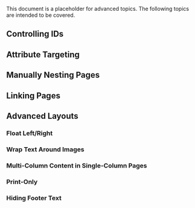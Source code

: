 This document is a placeholder for advanced topics. The following topics are intended to be covered.

## Controlling IDs

## Attribute Targeting

## Manually Nesting Pages

## Linking Pages

## Advanced Layouts

### Float Left/Right

### Wrap Text Around Images

### Multi-Column Content in Single-Column Pages

### Print-Only

### Hiding Footer Text
